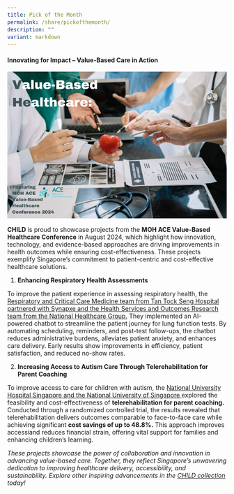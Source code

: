 ```yaml
---
title: Pick of the Month
permalink: /share/pickofthemonth/
description: ""
variant: markdown
---
```

#### **Innovating for Impact – Value-Based Care in Action**

![](/images/Value_Based_Care.png)

**CHILD** is proud to showcase projects from the **MOH ACE Value-Based Healthcare Conference** in August 2024, which highlight how innovation, technology, and evidence-based approaches are driving improvements in health outcomes while ensuring cost-effectiveness. These projects exemplify Singapore’s commitment to patient-centric and cost-effective healthcare solutions.

1. **Enhancing Respiratory Health Assessments**

To improve the patient experience in assessing respiratory health, the <a rel="noopene" target="blank" href="https://for.sg/child-chi-sg-child-collection-ttsh-ace2024-608">Respiratory and Critical Care Medicine team from Tan Tock Seng Hospital partnered with Synapxe and the Health Services and Outcomes Research team from the National Healthcare Group.</a> They implemented an AI-powered chatbot to streamline the patient journey for lung function tests. By automating scheduling, reminders, and post-test follow-ups, the chatbot reduces administrative burdens, alleviates patient anxiety, and enhances care delivery. Early results show improvements in efficiency, patient satisfaction, and reduced no-show rates. 

2. **Increasing Access to Autism Care Through Telerehabilitation for Parent Coaching**

To improve access to care for children with autism, the <a rel="noopene" target="blank" href="https://for.sg/child-chi-sg-child-collection-nuhs-ace2024-617">National University Hospital Singapore and the National University of Singapore </a> explored the feasibility and cost-effectiveness of **telerehabilitation for parent coaching.** Conducted through a randomized controlled trial, the results revealed that telerehabilitation delivers outcomes comparable to face-to-face care while achieving significant **cost savings of up to 48.8%.** This approach improves accessiand reduces financial strain, offering vital support for families and enhancing children’s learning.     


<em> These projects showcase the power of collaboration and innovation in advancing value-based care. Together, they reflect Singapore’s unwavering dedication to improving healthcare delivery, accessibility, and sustainability. Explore other inspiring advancements in the <a rel="noopene" target="blank" href="https://for.sg/child-chi-sg-homepage">CHILD collection </a> today!</em>
